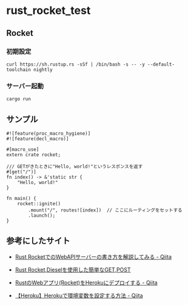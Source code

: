 # rust_rocket_test

## Rocket

### 初期設定

```
curl https://sh.rustup.rs -sSf | /bin/bash -s -- -y --default-toolchain nightly
```

### サーバー起動

```
cargo run
```

## サンプル

```
#![feature(proc_macro_hygiene)]
#![feature(decl_macro)]

#[macro_use]
extern crate rocket;

/// GETがきたときに"Hello, world!"というレスポンスを返す
#[get("/")]
fn index() -> &'static str {
    "Hello, world!"
}

fn main() {
    rocket::ignite()
        .mount("/", routes![index])  // ここにルーティングをセットする
        .launch();
}
```

## 参考にしたサイト

- [Rust RocketでのWebAPIサーバーの書き方を解説してみる - Qiita](https://qiita.com/yukinarit/items/c5128e67d168b4f39983)

- [Rust Rocket,Dieselを使用した簡単なGET,POST](https://zenn.dev/sgtkuc1118/articles/4571d7960dfbfc)

- [RustのWebアプリ(Rocket)をHerokuにデプロイする - Qiita](https://qiita.com/ovrmrw/items/b316f01f4a936fec9b85)

- [【Heroku】Herokuで環境変数を設定する方法 - Qiita](https://qiita.com/mzmz__02/items/64db94b8fc67ee0a9068)
